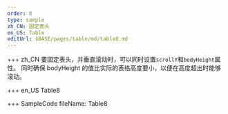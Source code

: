 ```yaml
---
order: 8
type: sample
zh_CN: 固定表头
en_US: Table
editUrl: $BASE/pages/table/md/table8.md
---
```


+++ zh_CN
要固定表头，并垂直滚动时，可以同时设置<Code>scrollY</Code>和<Code>bodyHeight</Code>属性。
同时确保 bodyHeight 的值比实际的表格高度要小，以便在高度超出时能够滚动。

+++ en_US
Table8

+++ SampleCode
fileName: Table8
